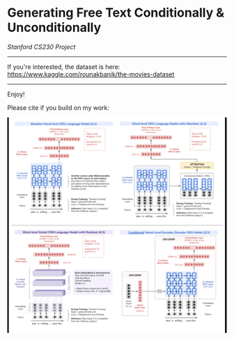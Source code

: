 # Generating Free Text Conditionally & Unconditionally

*Stanford CS230 Project*  

----

If you're interested, the dataset is here: https://www.kaggle.com/rounakbanik/the-movies-dataset  

----

Enjoy!  

Please cite if you build on my work: 

![alt text](https://github.com/cecileloge/Free-Text-Generation/blob/main/Models/models.png?raw=true)


